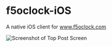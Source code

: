 # f5oclock-iOS
A native iOS client for www.f5oclock.com

![Screenshot of Top Post Screen](https://i.imgur.com/1ze4P71.jpg)
